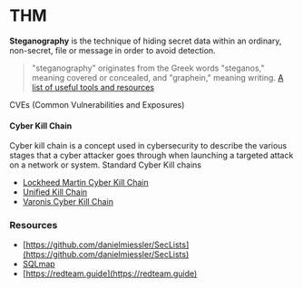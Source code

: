 # THM

**Steganography** is the technique of hiding secret data within an ordinary, non-secret, file or message in order to avoid detection.
> "steganography" originates from the Greek words "steganos," meaning covered or concealed, and "graphein," meaning writing.
[A list of useful tools and resources](https://0xrick.github.io/lists/stego/https://0xrick.github.io/lists/stego/)

CVEs (Common Vulnerabilities and Exposures)

#### Cyber Kill Chain
Cyber kill chain is a concept used in cybersecurity to describe the various stages that a cyber attacker goes through when launching a targeted attack on a network or system.
Standard Cyber Kill chains
- [Lockheed Martin Cyber Kill Chain](https://www.lockheedmartin.com/en-us/capabilities/cyber/cyber-kill-chain.html)
- [Unified Kill Chain](https://unifiedkillchain.com/)
- [Varonis Cyber Kill Chain](https://www.varonis.com/blog/cyber-kill-chain)


### Resources
- [https://github.com/danielmiessler/SecLists](https://github.com/danielmiessler/SecLists)
- [SQLmap](https://sqlmap.org/)
- [https://redteam.guide](https://redteam.guide)
